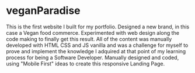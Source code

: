 # veganParadise
This is the first website I built for my portfolio. Designed a new brand, in this case a Vegan food commerce. Experimented with web design along the code making to finally get this result. All of the content was manually developed with HTML CSS and JS vanilla and was a challenge for myself to prove and implement the knowledge I adquired at that point of my learning process for being a Software Developer. Manually designed and coded, using "Mobile First" ideas to create this responsive Landing Page.
